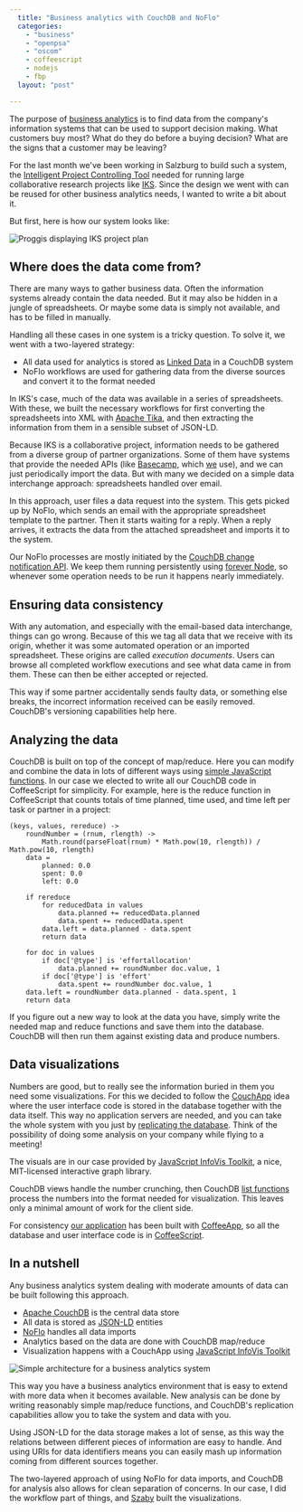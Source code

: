 ```yaml
---
  title: "Business analytics with CouchDB and NoFlo"
  categories: 
    - "business"
    - "openpsa"
    - "oscom"
    - coffeescript
    - nodejs
    - fbp
  layout: "post"

---
```

The purpose of [business analytics](http://37signals.com/svn/posts/3002-the-three-secrets-of-business-analytics-no-rocket-science-here) is to find data from the company's information systems that can be used to support decision making. What customers buy most? What do they do before a buying decision? What are the signs that a customer may be leaving?

For the last month we've been working in Salzburg to build such a system, the [Intelligent Project Controlling Tool](http://www.iks-project.eu/resources/intelligent-project-controlling-tool) needed for running large collaborative research projects like [IKS](http://www.iks-project.eu/). Since the design we went with can be reused for other business analytics needs, I wanted to write a bit about it.

But first, here is how our system looks like:

![Proggis displaying IKS project plan](https://s3.eu-central-1.amazonaws.com/bergie-iki-fi/proggis-iks-projectplan-500.png)

## Where does the data come from?

There are many ways to gather business data. Often the information systems already contain the data needed. But it may also be hidden in a jungle of spreadsheets. Or maybe some data is simply not available, and has to be filled in manually.

Handling all these cases in one system is a tricky question. To solve it, we went with a two-layered strategy:

* All data used for analytics is stored as [Linked Data](http://en.wikipedia.org/wiki/Linked_Data) in a CouchDB system
* NoFlo workflows are used for gathering data from the diverse sources and convert it to the format needed

In IKS's case, much of the data was available in a series of spreadsheets. With these, we built the necessary workflows for first converting the spreadsheets into XML with [Apache Tika](http://tika.apache.org/), and then extracting the information from them in a sensible subset of JSON-LD.

Because IKS is a collaborative project, information needs to be gathered from a diverse group of partner organizations. Some of them have systems that provide the needed APIs (like [Basecamp](http://basecamphq.com/), which [we](http://nemein.com/en/) use), and we can just periodically import the data. But with many we decided on a simple data interchange approach: spreadsheets handled over email.

In this approach, user files a data request into the system. This gets picked up by NoFlo, which sends an email with the appropriate spreadsheet template to the partner. Then it starts waiting for a reply. When a reply arrives, it extracts the data from the attached spreadsheet and imports it to the system.

Our NoFlo processes are mostly initiated by the [CouchDB change notification API](http://guide.couchdb.org/draft/notifications.html). We keep them running persistently using [forever Node](http://blog.nodejitsu.com/keep-a-nodejs-server-up-with-forever), so whenever some operation needs to be run it happens nearly immediately.

## Ensuring data consistency

With any automation, and especially with the email-based data interchange, things can go wrong. Because of this we tag all data that we receive with its origin, whether it was some automated operation or an imported spreadsheet. These origins are called _execution documents_. Users can browse all completed workflow executions and see what data came in from them. These can then be either accepted or rejected.

This way if some partner accidentally sends faulty data, or something else breaks, the incorrect information received can be easily removed. CouchDB's versioning capabilities help here.

## Analyzing the data

CouchDB is built on top of the concept of map/reduce. Here you can modify and combine the data in lots of different ways using [simple JavaScript functions](http://wiki.apache.org/couchdb/Introduction_to_CouchDB_views). In our case we elected to write all our CouchDB code in CoffeeScript for simplicity. For example, here is the reduce function in CoffeeScript that counts totals of time planned, time used, and time left per task or partner in a project:

    (keys, values, rereduce) ->
        roundNumber = (rnum, rlength) ->
            Math.round(parseFloat(rnum) * Math.pow(10, rlength)) / Math.pow(10, rlength)
        data =
            planned: 0.0
            spent: 0.0
            left: 0.0

        if rereduce
            for reducedData in values
                data.planned += reducedData.planned
                data.spent += reducedData.spent
            data.left = data.planned - data.spent
            return data

        for doc in values
            if doc['@type'] is 'effortallocation'
                data.planned += roundNumber doc.value, 1
            if doc['@type'] is 'effort'
                data.spent += roundNumber doc.value, 1
        data.left = roundNumber data.planned - data.spent, 1
        return data

If you figure out a new way to look at the data you have, simply write the needed map and reduce functions and save them into the database. CouchDB will then run them against existing data and produce numbers.

## Data visualizations

Numbers are good, but to really see the information buried in them you need some visualizations. For this we decided to follow the [CouchApp](http://couchapp.org/page/what-is-couchapp) idea where the user interface code is stored in the database together with the data itself. This way no application servers are needed, and you can take the whole system with you just by [replicating the database](http://guide.couchdb.org/draft/replication.html). Think of the possibility of doing some analysis on your company while flying to a meeting!

The visuals are in our case provided by [JavaScript InfoVis Toolkit](http://thejit.org/), a nice, MIT-licensed interactive graph library. 

CouchDB views handle the number crunching, then CouchDB [list functions](http://guide.couchdb.org/draft/transforming.html) process the numbers into the format needed for visualization. This leaves only a minimal amount of work for the client side.

For consistency [our application](https://github.com/IKS/Proggis) has been built with [CoffeeApp](https://github.com/andrzejsliwa/coffeeapp), so all the database and user interface code is in [CoffeeScript](http://jashkenas.github.com/coffee-script/).

## In a nutshell

Any business analytics system dealing with moderate amounts of data can be built following this approach.

* [Apache CouchDB](http://couchdb.apache.org/) is the central data store
* All data is stored as [JSON-LD](http://json-ld.org/) entities
* [NoFlo](https://github.com/bergie/noflo#readme) handles all data imports
* Analytics based on the data are done with CouchDB map/reduce
* Visualization happens with a CouchApp using [JavaScript InfoVis Toolkit](http://thejit.org/)

![Simple architecture for a business analytics system](https://s3.eu-central-1.amazonaws.com/bergie-iki-fi/proggis-architecture.png)

This way you have a business analytics environment that is easy to extend with more data when it becomes available. New analysis can be done by writing reasonably simple map/reduce functions, and CouchDB's replication capabilities allow you to take the system and data with you.

Using JSON-LD for the data storage makes a lot of sense, as this way the relations between different pieces of information are easy to handle. And using URIs for data identifiers means you can easily mash up information coming from different sources together.

The two-layered approach of using NoFlo for data imports, and CouchDB for analysis also allows for clean separation of concerns. In our case, I did the workflow part of things, and [Szaby](https://github.com/szabyg) built the visualizations.
